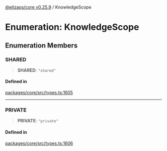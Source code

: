[@elizaos/core v0.25.9](../index.md) / KnowledgeScope

# Enumeration: KnowledgeScope

## Enumeration Members

### SHARED

> **SHARED**: `"shared"`

#### Defined in

[packages/core/src/types.ts:1605](https://github.com/elizaOS/eliza/blob/main/packages/core/src/types.ts#L1605)

***

### PRIVATE

> **PRIVATE**: `"private"`

#### Defined in

[packages/core/src/types.ts:1606](https://github.com/elizaOS/eliza/blob/main/packages/core/src/types.ts#L1606)
